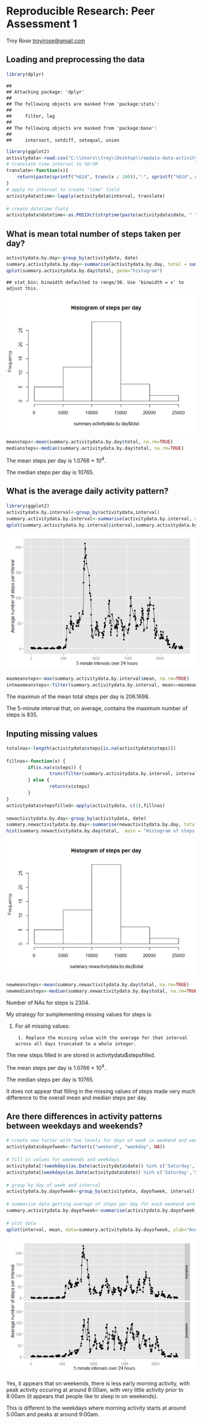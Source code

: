 # Reproducible Research: Peer Assessment 1
Troy Rose <troyjrose@gmail.com>  


## Loading and preprocessing the data

```r
library(dplyr)
```

```
## 
## Attaching package: 'dplyr'
## 
## The following objects are masked from 'package:stats':
## 
##     filter, lag
## 
## The following objects are masked from 'package:base':
## 
##     intersect, setdiff, setequal, union
```

```r
library(ggplot2)
activitydata<-read.csv("C:\\Users\\troy\\Desktop\\repdata-data-activity\\activity.csv")
# translate time interval to %H:%M
translate<-function(x){
    return(paste(sprintf("%02d", trunc(x / 100)),":", sprintf("%02d", x %% 100), sep=""))
}
# apply to interval to create "time" field
activitydata$time<-lapply(activitydata$interval, translate)

# create datetime field
activitydata$datetime<-as.POSIXct(strptime(paste(activitydata$date, " ", activitydata$time), format = "%Y-%m-%d %H:%M"))
```


## What is mean total number of steps taken per day?

```r
activitydata.by.day<-group_by(activitydata, date)
summary.activitydata.by.day<-summarise(activitydata.by.day, total = sum(steps))
qplot(summary.activitydata.by.day$total, geom="histogram")
```

```
## stat_bin: binwidth defaulted to range/30. Use 'binwidth = x' to adjust this.
```

![plot of chunk unnamed-chunk-2](./PA1_template_files/figure-html/unnamed-chunk-2.png) 

```r
meansteps<-mean(summary.activitydata.by.day$total, na.rm=TRUE)
mediansteps<-median(summary.activitydata.by.day$total, na.rm=TRUE)
```

The mean steps per day is 1.0766 &times; 10<sup>4</sup>.

The median steps per day is 10765.

## What is the average daily activity pattern?

```r
library(ggplot2)
activitydata.by.interval<-group_by(activitydata,interval)
summary.activitydata.by.interval<-summarise(activitydata.by.interval, mean = mean(steps, na.rm=TRUE))
qplot(summary.activitydata.by.interval$interval,summary.activitydata.by.interval$mean,ylab="Average number of steps per interval", xlab="5 minute intervals over 24 hours") + geom_line(aes(y = summary.activitydata.by.interval$mean), size = .5, alpha = 1)
```

![plot of chunk unnamed-chunk-3](./PA1_template_files/figure-html/unnamed-chunk-3.png) 

```r
maxmeansteps<-max(summary.activitydata.by.interval$mean, na.rm=TRUE)
intmaxmeansteps<-filter(summary.activitydata.by.interval, mean==maxmeansteps)$interval
```

The maximun of the mean total steps per day is 206.1698.

The 5-minute interval that, on average, contains the maximum number of steps  is 835.

## Inputing missing values

```r
totalnas<-length(activitydata$steps[is.na(activitydata$steps)])

fillnas<-function(x) {
        if(is.na(x$steps)) {
                trunc(filter(summary.activitydata.by.interval, interval==x$interval)$mean)
        } else {
                return(x$steps)
        }
}
activitydata$stepsfilled<-apply(activitydata, c(1),fillnas)

newactivitydata.by.day<-group_by(activitydata, date)
summary.newactivitydata.by.day<-summarise(newactivitydata.by.day, total = sum(steps))
hist(summary.newactivitydata.by.day$total,  main = "Histogram of steps per day")
```

![plot of chunk unnamed-chunk-4](./PA1_template_files/figure-html/unnamed-chunk-4.png) 

```r
newmeansteps<-mean(summary.newactivitydata.by.day$total, na.rm=TRUE)
newmediansteps<-median(summary.newactivitydata.by.day$total, na.rm=TRUE)
```
Number of NAs for steps is 2304.

My strategy for sumplementing missing values for steps is:

1. For all missing values:

        1. Replace the missing value with the average for that interval across all days truncated to a whole integer.
        
The new steps filled in are stored in activitydata$stepsfilled.

The mean steps per day is 1.0766 &times; 10<sup>4</sup>.

The median steps per day is 10765.

It does not appear that filling in the missing values of steps made very much difference to the overall mean and median steps per day.

## Are there differences in activity patterns between weekdays and weekends?


```r
# create new factor with two levels for days of week in weekend and weekday
activitydata$dayofweek<-factor(c("weekend", "weekday", NA))

# fill in values for weekends and weekdays
activitydata[!(weekdays(as.Date(activitydata$date)) %in% c('Saturday','Sunday')),]$dayofweek<-as.factor("weekday")
activitydata[(weekdays(as.Date(activitydata$date)) %in% c('Saturday','Sunday')),]$dayofweek<-as.factor("weekend")

# group by day of week and interval
activitydata.by.dayofweek<-group_by(activitydata, dayofweek, interval)

# summarise data getting average of steps per day for each weekend and weekday
summary.activitydata.by.dayofweek<-summarise(activitydata.by.dayofweek, mean = mean(stepsfilled))

# plot data
qplot(interval, mean, data=summary.activitydata.by.dayofweek, ylab="Average number of steps per interval", xlab="5 minute intervals over 24 hours",facets = dayofweek ~ . ) + geom_line(aes(y = summary.activitydata.by.dayofweek$mean), size = .5, alpha = 1)
```

![plot of chunk unnamed-chunk-5](./PA1_template_files/figure-html/unnamed-chunk-5.png) 

Yes, it appears that on weekends, there is less early morning activity, with peak activity occuring at around 8:00am, with very little activity prior to 8:00am (it appears that people like to sleep in on weekends).

This is different to the weekdays where morning activity starts at around 5:00am and peaks at around 9:00am. 
